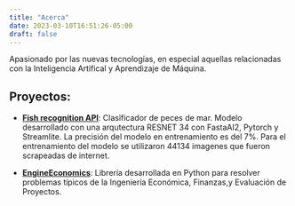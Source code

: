 ```yaml
---
title: "Acerca"
date: 2023-03-10T16:51:26-05:00
draft: false
---
```


Apasionado por las nuevas tecnologías, en especial aquellas relacionadas con la Inteligencia Artifical y Aprendizaje de Máquina.


## Proyectos:

- [**Fish recognition API**](https://github.com/tiagogiraldo/sea_fish_recognition): Clasificador de peces de mar.  Modelo desarrollado con una arqutectura RESNET 34 con FastaAI2, Pytorch y Streamlite.  La precisión del modelo en entrenamiento es del 7%.  Para el entrenamiento del modelo se utilizaron 44134 imagenes que fueron scrapeadas de internet.

- [**EngineEconomics**](https://github.com/tiagogiraldo/engineconomics): Librería desarrollada en Python para resolver problemas típicos de la Ingeniería Económica, Finanzas,y Evaluación de Proyectos.